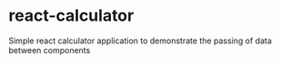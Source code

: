 # react-calculator
Simple react calculator application to demonstrate the passing of data between components